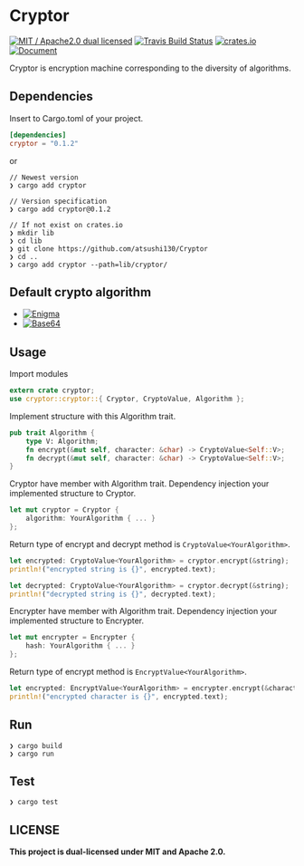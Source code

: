 # Cryptor
[![MIT / Apache2.0 dual licensed](https://img.shields.io/badge/dual%20license-MIT%20/%20Apache%202.0-blue.svg)](./LICENSE.md)
[![Travis Build Status](https://api.travis-ci.org/atsushi130/Cryptor.svg?branch=master)](https://travis-ci.org/atsushi130/Cryptor)
[![crates.io](https://img.shields.io/crates/v/cryptor.svg)](https://crates.io/crates/cryptor)
[![Document](https://img.shields.io/badge/Cryptor-Document-3B5998.svg)](https://docs.rs/cryptor/0.1.2/cryptor/)

Cryptor is encryption machine corresponding to the diversity of algorithms.

## Dependencies
Insert to Cargo.toml of your project.
```toml
[dependencies]
cryptor = "0.1.2"
```
or
```console
// Newest version
❯ cargo add cryptor

// Version specification
❯ cargo add cryptor@0.1.2

// If not exist on crates.io
❯ mkdir lib
❯ cd lib
❯ git clone https://github.com/atsushi130/Cryptor
❯ cd ..
❯ cargo add cryptor --path=lib/cryptor/
```

## Default crypto algorithm
- [![Enigma](https://img.shields.io/badge/Cryptor-Enigma-6fb536.svg)](https://github.com/atsushi130/Cryptor/tree/master/src/cryptor/algorithm/enigma)
- [![Base64](https://img.shields.io/badge/Cryptor-Base64-6fb536.svg)](https://github.com/atsushi130/Cryptor/tree/master/src/cryptor/algorithm/base64)

## Usage

Import modules
```rust
extern crate cryptor;
use cryptor::cryptor::{ Cryptor, CryptoValue, Algorithm };
```

Implement structure with this Algorithm trait.
```rust
pub trait Algorithm {
    type V: Algorithm;
    fn encrypt(&mut self, character: &char) -> CryptoValue<Self::V>;
    fn decrypt(&mut self, character: &char) -> CryptoValue<Self::V>;
}
```

Cryptor have member with Algorithm trait. Dependency injection your implemented structure to Cryptor.
```rust
let mut cryptor = Cryptor {
    algorithm: YourAlgorithm { ... }
};
```

Return type of encrypt and decrypt method is `CryptoValue<YourAlgorithm>`.
```rust
let encrypted: CryptoValue<YourAlgorithm> = cryptor.encrypt(&string);
println!("encrypted string is {}", encrypted.text);

let decrypted: CryptoValue<YourAlgorithm> = cryptor.decrypt(&string);
println!("decrypted string is {}", decrypted.text);
```

Encrypter have member with Algorithm trait. Dependency injection your implemented structure to Encrypter.
```rust
let mut encrypter = Encrypter {
    hash: YourAlgorithm { ... }
};
```

Return type of encrypt method is `EncryptValue<YourAlgorithm>`.
```rust
let encrypted: EncryptValue<YourAlgorithm> = encrypter.encrypt(&character);
println!("encrypted character is {}", encrypted.text);
```

## Run
```console
❯ cargo build
❯ cargo run

```

## Test
```console
❯ cargo test

```

## LICENSE
**This project is dual-licensed under MIT and Apache 2.0.**
